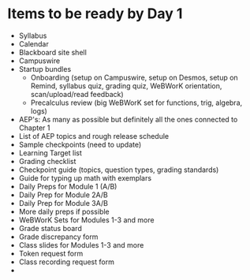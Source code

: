 # Items to be ready by Day 1

- Syllabus
- Calendar
- Blackboard site shell
- Campuswire 
- Startup bundles 
	- Onboarding (setup on Campuswire, setup on Desmos, setup on Remind, syllabus quiz, grading quiz, WeBWorK orientation, scan/upload/read feedback) 
	- Precalculus review (big WeBWorK set for functions, trig, algebra, logs) 
- AEP's: As many as possible but definitely all the ones connected to Chapter 1
- List of AEP topics and rough release schedule 
- Sample checkpoints (need to update)
- Learning Target list 
- Grading checklist 
- Checkpoint guide (topics, question types, grading standards) 
- Guide for typing up math with exemplars
- Daily Preps for Module 1 (A/B)
- Daily Prep for Module 2A/B
- Daily Prep for Module 3A/B
- More daily preps if possible 
- WeBWorK Sets for Modules 1-3 and more 
- Grade status board
- Grade discrepancy form
- Class slides for Modules 1-3 and more 
- Token request form
- Class recording request form 
- 
<!--stackedit_data:
eyJoaXN0b3J5IjpbLTUzNzQ3Mzg5Nl19
-->